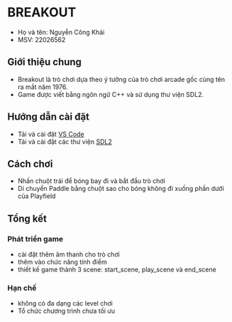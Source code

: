 # BREAKOUT

- Họ và tên: Nguyễn Công Khải
- MSV: 22026562

## Giới thiệu chung

- Breakout là trò chơi dựa theo ý tưởng của trò chơi arcade gốc cùng tên ra mắt năm 1976.
- Game được viết bằng ngôn ngữ C++ và sử dụng thư viện SDL2.

## Hướng dẫn cài đặt
- Tải và cài đặt [VS Code](https://code.visualstudio.com/download)
- Tải và cài đặt các thư viện [SDL2](https://github.com/libsdl-org/SDL/releases/tag/release-2.26.5)

## Cách chơi

- Nhấn chuột trái để bóng bay đi và bắt đầu trò chơi
- Di chuyển Paddle bằng chuột sao cho bóng không đi xuống phần dưới của Playfield

## Tổng kết

### Phát triển game

- cài đặt thêm âm thanh cho trò chơi
- thêm vào chức năng tính điểm 
- thiết kế game thành 3 scene: start_scene, play_scene và end_scene

### Hạn chế
- không có đa dạng các level chơi
- Tổ chức chương trình chưa tối ưu



